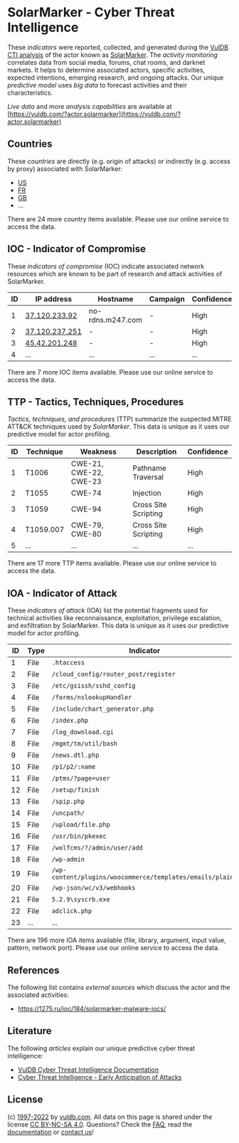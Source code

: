 # SolarMarker - Cyber Threat Intelligence

These _indicators_ were reported, collected, and generated during the [VulDB CTI analysis](https://vuldb.com/?kb.cti) of the actor known as [SolarMarker](https://vuldb.com/?actor.solarmarker). The _activity monitoring_ correlates data from social media, forums, chat rooms, and darknet markets. It helps to determine associated actors, specific activities, expected intentions, emerging research, and ongoing attacks. Our unique _predictive model_ uses _big data_ to forecast activities and their characteristics.

_Live data_ and more _analysis capabilities_ are available at [https://vuldb.com/?actor.solarmarker](https://vuldb.com/?actor.solarmarker)

## Countries

These _countries_ are directly (e.g. origin of attacks) or indirectly (e.g. access by proxy) associated with SolarMarker:

* [US](https://vuldb.com/?country.us)
* [FR](https://vuldb.com/?country.fr)
* [GB](https://vuldb.com/?country.gb)
* ...

There are 24 more country items available. Please use our online service to access the data.

## IOC - Indicator of Compromise

These _indicators of compromise_ (IOC) indicate associated network resources which are known to be part of research and attack activities of SolarMarker.

ID | IP address | Hostname | Campaign | Confidence
-- | ---------- | -------- | -------- | ----------
1 | [37.120.233.92](https://vuldb.com/?ip.37.120.233.92) | no-rdns.m247.com | - | High
2 | [37.120.237.251](https://vuldb.com/?ip.37.120.237.251) | - | - | High
3 | [45.42.201.248](https://vuldb.com/?ip.45.42.201.248) | - | - | High
4 | ... | ... | ... | ...

There are 7 more IOC items available. Please use our online service to access the data.

## TTP - Tactics, Techniques, Procedures

_Tactics, techniques, and procedures_ (TTP) summarize the suspected MITRE ATT&CK techniques used by _SolarMarker_. This data is unique as it uses our predictive model for actor profiling.

ID | Technique | Weakness | Description | Confidence
-- | --------- | -------- | ----------- | ----------
1 | T1006 | CWE-21, CWE-22, CWE-23 | Pathname Traversal | High
2 | T1055 | CWE-74 | Injection | High
3 | T1059 | CWE-94 | Cross Site Scripting | High
4 | T1059.007 | CWE-79, CWE-80 | Cross Site Scripting | High
5 | ... | ... | ... | ...

There are 17 more TTP items available. Please use our online service to access the data.

## IOA - Indicator of Attack

These _indicators of attack_ (IOA) list the potential fragments used for technical activities like reconnaissance, exploitation, privilege escalation, and exfiltration by SolarMarker. This data is unique as it uses our predictive model for actor profiling.

ID | Type | Indicator | Confidence
-- | ---- | --------- | ----------
1 | File | `.htaccess` | Medium
2 | File | `/cloud_config/router_post/register` | High
3 | File | `/etc/gsissh/sshd_config` | High
4 | File | `/forms/nslookupHandler` | High
5 | File | `/include/chart_generator.php` | High
6 | File | `/index.php` | Medium
7 | File | `/log_download.cgi` | High
8 | File | `/mgmt/tm/util/bash` | High
9 | File | `/news.dtl.php` | High
10 | File | `/p1/p2/:name` | Medium
11 | File | `/ptms/?page=user` | High
12 | File | `/setup/finish` | High
13 | File | `/spip.php` | Medium
14 | File | `/uncpath/` | Medium
15 | File | `/upload/file.php` | High
16 | File | `/usr/bin/pkexec` | High
17 | File | `/wolfcms/?/admin/user/add` | High
18 | File | `/wp-admin` | Medium
19 | File | `/wp-content/plugins/woocommerce/templates/emails/plain/` | High
20 | File | `/wp-json/wc/v3/webhooks` | High
21 | File | `5.2.9\syscrb.exe` | High
22 | File | `adclick.php` | Medium
23 | ... | ... | ...

There are 196 more IOA items available (file, library, argument, input value, pattern, network port). Please use our online service to access the data.

## References

The following list contains _external sources_ which discuss the actor and the associated activities:

* https://1275.ru/ioc/184/solarmarker-malware-iocs/

## Literature

The following _articles_ explain our unique predictive cyber threat intelligence:

* [VulDB Cyber Threat Intelligence Documentation](https://vuldb.com/?kb.cti)
* [Cyber Threat Intelligence - Early Anticipation of Attacks](https://www.scip.ch/en/?labs.20201022)

## License

(c) [1997-2022](https://vuldb.com/?kb.changelog) by [vuldb.com](https://vuldb.com/?kb.about). All data on this page is shared under the license [CC BY-NC-SA 4.0](https://creativecommons.org/licenses/by-nc-sa/4.0/). Questions? Check the [FAQ](https://vuldb.com/?kb.faq), read the [documentation](https://vuldb.com/?kb) or [contact us](https://vuldb.com/?contact)!
